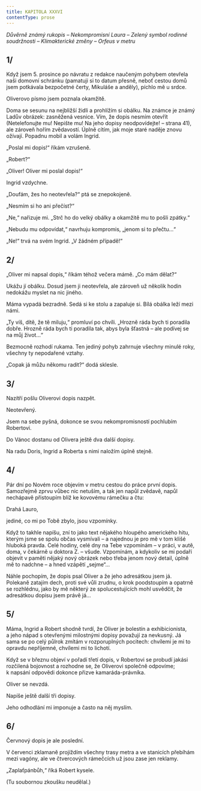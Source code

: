 ```yaml
---
title: KAPITOLA XXXVI
contentType: prose
---
```


_Důvěrně známý rukopis – Nekompromisní Laura – Zelený symbol rodinné soudržnosti – Klimakterické změny – Orfeus v metru_

## 1/

  

Když jsem 5. prosince po návratu z redakce naučeným pohybem otevřela naši domovní schránku (pamatuji si to datum přesně, neboť cestou domů jsem potkávala bezpočetné čerty, Mikuláše a anděly), píchlo mě u srdce.

Oliverovo písmo jsem poznala okamžitě.

Doma se sesunu na nejbližší židli a prohlížím si obálku. Na známce je známý Ladův obrázek: zasněžená vesnice. Vím, že dopis nesmím otevřít (Netelefonujte mu! Nepište mu! Na jeho dopisy neodpovídejte! – strana 41), ale zároveň hořím zvědavostí. Úplně cítím, jak moje staré naděje znovu ožívají. Popadnu mobil a volám Ingrid.

„Poslal mi dopis!“ říkám vzrušeně.

„Robert?“

„Oliver! Oliver mi poslal dopis!“

Ingrid vzdychne.

„Doufám, žes ho neotevřela?“ ptá se znepokojeně.

„Nesmím si ho ani přečíst?“

„Ne,“ nařizuje mi. „Strč ho do velký obálky a okamžitě mu to pošli zpátky.“

„Nebudu mu odpovídat,“ navrhuju kompromis, „jenom si to přečtu…“

„Ne!“ trvá na svém Ingrid. „V žádném případě!“

## 2/

  

„Oliver mi napsal dopis,“ říkám téhož večera mámě. „Co mám dělat?“

Ukážu jí obálku. Dosud jsem ji neotevřela, ale zároveň už několik hodin nedokážu myslet na nic jiného.

Máma vypadá bezradně. Sedá si ke stolu a zapaluje si. Bílá obálka leží mezi námi.

„Ty víš, dítě, že tě miluju,“ promluví po chvíli. „Hrozně ráda bych ti poradila dobře. Hrozně ráda bych ti poradila tak, abys byla šťastná – ale podívej se na můj život…“

Bezmocně rozhodí rukama. Ten jediný pohyb zahrnuje všechny minulé roky, všechny ty nepodařené vztahy.

„Copak já můžu někomu radit?“ dodá sklesle.

## 3/

  

Nazítří pošlu Oliverovi dopis nazpět.

Neotevřený.

Jsem na sebe pyšná, dokonce se svou nekompromisností po­chlubím Robertovi.

Do Vánoc dostanu od Olivera ještě dva další dopisy.

Na radu Doris, Ingrid a Roberta s nimi naložím úplně stejně.

## 4/

  

Pár dní po Novém roce objevím v metru cestou do práce první dopis. Samozřejmě zprvu vůbec nic netuším, a tak jen napůl zvědavě, napůl nechápavě přistoupím blíž ke kovovému rámečku a čtu:

Drahá Lauro,

jediné, co mi po Tobě zbylo, jsou vzpomínky.

Když to takhle napíšu, zní to jako text nějakého hloupého amerického hitu, kterým jsme se spolu občas vysmívali – a najednou je pro mě v tom klišé hluboká pravda. Celé hodiny, celé dny na Tebe vzpomínám – v práci, v autě, doma, v čekárně u doktora Z. – všude. Vzpomínám, a kdykoliv se mi podaří objevit v paměti nějaký nový obrázek nebo třeba jenom nový detail, úplně mě to nadchne – a hned vzápětí „sejme“…

Náhle pochopím, že dopis psal Oliver a že jeho adresátkou jsem já. Polekaně zatajím dech, proti své vůli zrudnu, o krok poodstoupím a opatrně se rozhlédnu, jako by mě některý ze spolucestujících mohl usvědčit, že adresátkou dopisu jsem právě já…

## 5/

  

Máma, Ingrid a Robert shodně tvrdí, že Oliver je bolestín a exhibicionista, a jeho nápad s otevřenými milostnými dopisy považují za nevkusný. Já sama se po celý půlrok zmítám v rozporuplných pocitech: chvílemi je mi to opravdu nepříjemné, chvílemi mi to lichotí.

Když se v březnu objeví v pořadí třetí dopis, v Robertovi se probudí jakási rozčilená bojovnost a rozhodne se, že Oliverovi společně odpovíme; k napsání odpovědi dokonce přizve kamaráda-právníka.

Oliver se nevzdá.

Napíše ještě další tři dopisy.

Jeho odhodlání mi imponuje a často na něj myslím.

## 6/

  

Červnový dopis je ale poslední.

V červenci zklamaně projíždím všechny trasy metra a ve stanicích přebíhám mezi vagóny, ale ve čtvercových rámečcích už jsou zase jen reklamy.

„Zaplaťpánbůh,“ říká Robert kysele.

(Tu soubornou zkoušku neudělal.)
